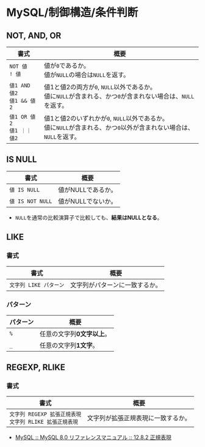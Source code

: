 # MySQL/制御構造/条件判断

## NOT, AND, OR

| 書式                             | 概要                                                         |
| -------------------------------- | ------------------------------------------------------------ |
| `NOT 値`<br />`! 値`             | 値が`0`であるか。<br />値が`NULL`の場合は`NULL`を返す。      |
| `値1 AND 値2`<br />`値1 && 値2`  | 値1と値2の両方が`0`, `NULL`以外であるか。<br />値に`NULL`が含まれる、かつ`0`が含まれない場合は、`NULL`を返す。 |
| `値1 OR 値2`<br />`値1 ｜｜ 値2` | 値1と値2のいずれかが`0`, `NULL`以外であるか。<br />値に`NULL`が含まれる、かつ`0`以外が含まれない場合は、`NULL`を返す。 |

## IS NULL

| 書式             | 概要               |
| ---------------- | ------------------ |
| `値 IS NULL`     | 値がNULLであるか。 |
| `値 IS NOT NULL` | 値がNULLでないか。 |

- `NULL`を通常の比較演算子で比較しても、**結果はNULLとなる**。

## LIKE

### 書式

| 書式                   | 概要                           |
| ---------------------- | ------------------------------ |
| `文字列 LIKE パターン` | 文字列がパターンに一致するか。 |

### パターン

| パターン | 概要                        |
| -------- | --------------------------- |
| `%`      | 任意の文字列**0文字以上**。 |
| `_`      | 任意の文字列**1文字**。     |

## REGEXP, RLIKE

### 書式

| 書式                                                         | 概要                               |
| ------------------------------------------------------------ | ---------------------------------- |
| `文字列 REGEXP 拡張正規表現`<br />`文字列 RLIKE 拡張正規表現` | 文字列が拡張正規表現に一致するか。 |

- [MySQL :: MySQL 8.0 リファレンスマニュアル :: 12.8.2 正規表現](https://dev.mysql.com/doc/refman/8.0/ja/regexp.html)
